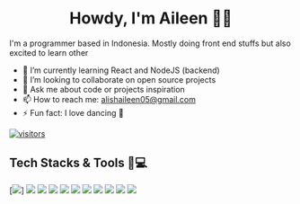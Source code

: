<h1 align="center">Howdy, I'm Aileen 👋🤠</h1>

I'm a programmer based in Indonesia. Mostly doing front end stuffs but also excited to learn other

<!-- - 🔭 I’m currently working  -->
- 🌱 I’m currently learning React and NodeJS (backend)
- 👯 I’m looking to collaborate on open source projects
- 💬 Ask me about code or projects inspiration
- 📫 How to reach me: alishaileen05@gmail.com
- ⚡ Fun fact: I love dancing 💃

[![visitors](https://hits.seeyoufarm.com/api/count/incr/badge.svg?url=https%3A%2F%2Fgithub.com%2Falishaileen&count_bg=%2379C83D&title_bg=%23555555&icon=github.svg&icon_color=%23E7E7E7&title=hits&edge_flat=false)](https://hits.seeyoufarm.com)

## Tech Stacks & Tools 🤠💻

[![](https://img.shields.io/badge/Linux?style=flat&logo=linux&logoColor=white&color=FCC624)]
![](https://img.shields.io/badge/VueJS?style=flat&logo=vue&logoColor=white&color=4FC08D)
![](https://img.shields.io/badge/Vuex?style=flat&logo=vuex&logoColor=white&color=4FC08D)
![](https://img.shields.io/badge/ReactJS?style=flat&logo=react&logoColor=white&color=61DAFB)
![](https://img.shields.io/badge/SASS?style=flat&logo=sass&logoColor=white&color=CC6699)
![](https://img.shields.io/badge/HTML5?style=flat&logo=html5&logoColor=white&color=E34F26)
![](https://img.shields.io/badge/CSS3?style=flat&logo=css3&logoColor=white&color=1572B6)
![](https://img.shields.io/badge/Node?style=flat&logo=node&logoColor=white&color=339933)
![](https://img.shields.io/badge/Laravel?style=flat&logo=laravel&logoColor=white&color=FF2D20)
![](https://img.shields.io/badge/Docker?style=flat&logo=docker&logoColor=white&color=2496ED)
![](https://img.shields.io/badge/VSCode?style=flat&logo=vscode&logoColor=white&color=2496ED)